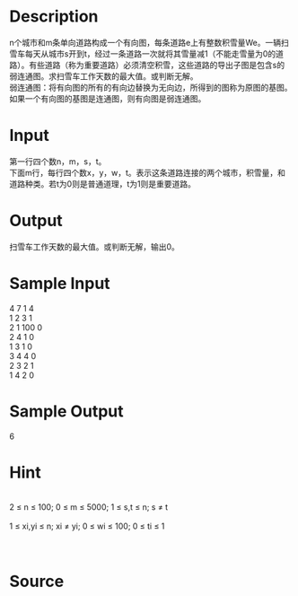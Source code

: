 
# Description

<div class="content"><div></div>
<div>
<div>n个城市和m条单向道路构成一个有向图，每条道路e上有整数积雪量We。一辆扫雪车每天从城市s开到t，经过一条道路一次就将其雪量减1（不能走雪量为0的道路）。有些道路（称为重要道路）必须清空积雪，这些道路的导出子图是包含s的弱连通图。求扫雪车工作天数的最大值。或判断无解。</div>
<div>弱连通图：将有向图的所有的有向边替换为无向边，所得到的图称为原图的基图。如果一个有向图的基图是连通图，则有向图是弱连通图。</div>
<div></div>
</div>
<div></div>
<p></p></div>

# Input

<div class="content"><div></div>
<div>第一行四个数n，m，s，t。</div>
<div>下面m行，每行四个数x，y，w，t。表示这条道路连接的两个城市，积雪量，和道路种类。若t为0则是普通道理，t为1则是重要道路。</div>
<div></div>
<div></div>
<p></p></div>

# Output

<div class="content"><div>扫雪车工作天数的最大值。或判断无解，输出0。</div></div>

# Sample Input

<div class="content"><span class="sampledata">4 7 1 4 <br/>
1 2 3 1 <br/>
2 1 100 0 <br/>
2 4 1 0 <br/>
1 3 1 0 <br/>
3 4 4 0 <br/>
2 3 2 1 <br/>
1 4 2 0 </span></div>

# Sample Output

<div class="content"><span class="sampledata">6</span></div>

# Hint

<div class="content"><p></p><div><br/>
<div>2 ≤ n ≤ 100; 0 ≤ m ≤ 5000; 1 ≤ s,t ≤ n; s ≠ t </div><br/>
<div>1 ≤ xi,yi ≤ n; xi ≠ yi; 0 ≤ wi ≤ 100; 0 ≤ ti ≤ 1 </div><br/>
</div><br/>
<p></p><p></p></div>

# Source

<div class="content"><p><a href="problemset.php?search="></a></p></div>

